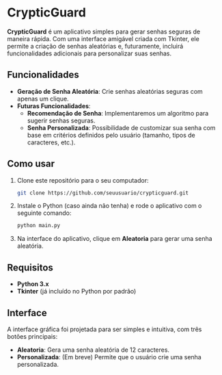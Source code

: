 # CrypticGuard

**CrypticGuard** é um aplicativo simples para gerar senhas seguras de maneira rápida. Com uma interface amigável criada com Tkinter, ele permite a criação de senhas aleatórias e, futuramente, incluirá funcionalidades adicionais para personalizar suas senhas.

## Funcionalidades

- **Geração de Senha Aleatória**: Crie senhas aleatórias seguras com apenas um clique.
- **Futuras Funcionalidades**:
  - **Recomendação de Senha**: Implementaremos um algoritmo para sugerir senhas seguras.
  - **Senha Personalizada**: Possibilidade de customizar sua senha com base em critérios definidos pelo usuário (tamanho, tipos de caracteres, etc.).

## Como usar

1. Clone este repositório para o seu computador:

    ```bash
    git clone https://github.com/seuusuario/crypticguard.git
    ```

2. Instale o Python (caso ainda não tenha) e rode o aplicativo com o seguinte comando:

    ```bash
    python main.py
    ```

3. Na interface do aplicativo, clique em **Aleatoria** para gerar uma senha aleatória.

## Requisitos

- **Python 3.x**
- **Tkinter** (já incluído no Python por padrão)

## Interface

A interface gráfica foi projetada para ser simples e intuitiva, com três botões principais:

- **Aleatoria**: Gera uma senha aleatória de 12 caracteres.
- **Personalizada**: (Em breve) Permite que o usuário crie uma senha personalizada.



